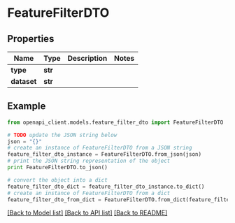 # FeatureFilterDTO


## Properties
Name | Type | Description | Notes
------------ | ------------- | ------------- | -------------
**type** | **str** |  | 
**dataset** | **str** |  | 

## Example

```python
from openapi_client.models.feature_filter_dto import FeatureFilterDTO

# TODO update the JSON string below
json = "{}"
# create an instance of FeatureFilterDTO from a JSON string
feature_filter_dto_instance = FeatureFilterDTO.from_json(json)
# print the JSON string representation of the object
print FeatureFilterDTO.to_json()

# convert the object into a dict
feature_filter_dto_dict = feature_filter_dto_instance.to_dict()
# create an instance of FeatureFilterDTO from a dict
feature_filter_dto_from_dict = FeatureFilterDTO.from_dict(feature_filter_dto_dict)
```
[[Back to Model list]](../README.md#documentation-for-models) [[Back to API list]](../README.md#documentation-for-api-endpoints) [[Back to README]](../README.md)


